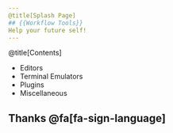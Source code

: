 ```yaml
---
@title[Splash Page]
## {{Workflow Tools}}
Help your future self!
---
```

@title[Contents]
* Editors
* Terminal Emulators
* Plugins
* Miscellaneous
## Thanks @fa[fa-sign-language]
